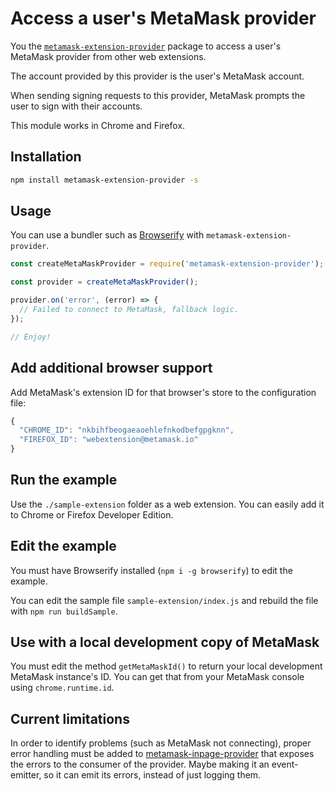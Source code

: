 # Access a user's MetaMask provider

You the [`metamask-extension-provider`](https://www.npmjs.com/package/metamask-extension-provider)
package to access a user's MetaMask provider from other web extensions.

The account provided by this provider is the user's MetaMask account.

When sending signing requests to this provider, MetaMask prompts the user to sign with their accounts.

This module works in Chrome and Firefox.

## Installation

```bash
npm install metamask-extension-provider -s
```

## Usage

You can use a bundler such as [Browserify](https://browserify.org/) with `metamask-extension-provider`.

```javascript
const createMetaMaskProvider = require('metamask-extension-provider');

const provider = createMetaMaskProvider();

provider.on('error', (error) => {
  // Failed to connect to MetaMask, fallback logic.
});

// Enjoy!
```

## Add additional browser support

Add MetaMask's extension ID for that browser's store to the configuration file:

```javascript
{
  "CHROME_ID": "nkbihfbeogaeaoehlefnkodbefgpgknn",
  "FIREFOX_ID": "webextension@metamask.io"
}
```

## Run the example

Use the `./sample-extension` folder as a web extension.
You can easily add it to Chrome or Firefox Developer Edition.

## Edit the example

You must have Browserify installed (`npm i -g browserify`) to edit the example.

You can edit the sample file `sample-extension/index.js` and rebuild the file with `npm run buildSample`.

## Use with a local development copy of MetaMask

You must edit the method `getMetaMaskId()` to return your local development MetaMask instance's ID.
You can get that from your MetaMask console using `chrome.runtime.id`.

## Current limitations

In order to identify problems (such as MetaMask not connecting), proper error handling must be added
to [metamask-inpage-provider](https://github.com/MetaMask/metamask-inpage-provider) that exposes the
errors to the consumer of the provider.
Maybe making it an event-emitter, so it can emit its errors, instead of just logging them.
